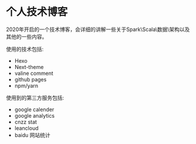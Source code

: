 # 个人技术博客
2020年开启的一个技术博客，会详细的讲解一些关于Spark\Scala\数据\架构以及其他的一些内容。

使用的技术包括:
* Hexo
* Next-theme
* valine comment
* github pages
* npm/yarn

使用到的第三方服务包括:
* google calender
* google analytics
* cnzz stat
* leancloud
* baidu 网站统计
  
